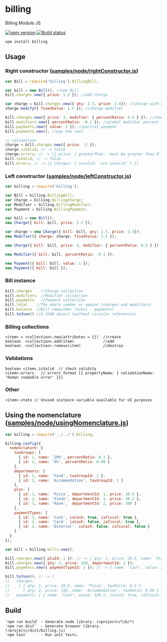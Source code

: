 # billing
Billing Module JS

[![npm version](https://badge.fury.io/js/billing.svg)](https://badge.fury.io/js/billing)
[![Build status](https://travis-ci.org/AlexVangelov/billing-js.svg)](https://travis-ci.org/AlexVangelov/billing-js)

    npm install billing

## Usage

### Right constructor  ([samples/node/rightConstructor.js](samples/node/rightConstructor.js))
```javascript
var Bill = require('billing').BillingBill;

var bill = new Bill(); //new Bill
bill.charges.new({ price: 1.2 }); //add charge

var charge = bill.charges.new({ qty: 2.5, price: 2.4}); //charge with quantity
charge.modify({ fixedValue: 1.5 }); //charge modifier

bill.charges.new({ price: 3, modifier: { percentRatio: 0.5 } }); //charge with percent modifier
bill.modifiers.new({ percentRatio: -0.1 }); //global modifier percent
bill.payments.new({ value: 1 }); //partial payment
bill.payments.new(); //pay the rest

// validations
charge = bill.charges.new({ price: -2 });
charge.isValid; // -> false
charge.errors; // -> [{ price: { greaterThan: 'must be greater than 0' } }, { finalValue: { greaterThanOrEqualTo: 'must be greater than or equal to 0' } }]
bill.isValid; // -> false
bill.errors; // -> [{ charges: { invalid: 'are invalid' } }]
```

### Left constructor ([samples/node/leftConstructor.js](samples/node/leftConstructor.js))
```javascript
var billing = require('billing');

var Bill = billing.BillingBill;
var Charge = billing.BillingCharge;
var Modifier = billing.BillingModifier;
var Payment = billing.BillingPayment;

var bill = new Bill();
new Charge({ bill: bill, price: 1.2 });

var charge = new Charge({ bill: bill, qty: 2.5, price: 2.4});
new Modifier({ charge: charge, fixedValue: 1.5 });

new Charge({ bill: bill, price: 3, modifier: { percentRatio: 0.5 } })

new Modifier({ bill: bill, percentRatio: -0.1 });

new Payment({ bill: bill, value: 1 });
new Payment({ bill: bill });
```

### Bill instance
```javascript
bill.charges    //Charge collection
bill.modifiers  //Modifier collection
bill.payments   //Payment collection
bill.total    //The whole number or amount (charges and modifiers)
bill.balance  //Bill remainder (total - payments)
bill.toJson() //A JSON object (without circular references)
```

### Billing collections

    <item> = <collection>.new(attributes = {})  //create
    boolean  <collection>.add(item)             //add
    boolean  <collection>.remove(item)          //destroy

### Validations

    boolean <item>.isValid  // check validity
    <item>.errors   // errors format [{ propertyName: { validationName: 'Human readable error' }}]

### Other

    <item>.state // Unused instance variable available for UI purposes

## Using the nomenclature ([samples/node/usingNomenclature.js](samples/node/usingNomenclature.js))
```javascript
var billing = require('../../').Billing;

billing.config({
  nomenclature: {
    taxGroups: [
      { id: 1, name: '20%', percentRatio: 0.2 },
      { id: 2, name: '9%', percentRatio: 0.09 }
    ],
    departments: [
      { id: 1, name: 'Food', taxGroupId: 1 },
      { id: 2, name: 'Accommodation', taxGroupId: 2 }
    ],
    plus: [
      { id: 1, name: 'Pizza', departmentId: 1, price: 20.5 },
      { id: 2, name: 'Steak', departmentId: 1, price: 30.2 },
      { id: 3, name: 'Room',  departmentId: 2, price: 200 }
    ],
    paymentTypes: [
      { id: 1, name: 'Cash', isCash: true, isFiscal: true },
      { id: 2, name: 'Card', isCash: false, isFiscal: true },
      { id: 3, name: 'External', isCash: false, isFiscal: false }
    ]
  }
});

var bill = billing.bills.new();

bill.charges.new({ pluId: 1 }); // -> { qty: 1, price: 20.5, name: 'Pizza', taxRatio: 0.2 }
bill.charges.new({ qty: 2, price: 150, departmentId: 2 });
bill.payments.new({ paymentTypeId: 1 }); // -> { name: 'Cash', value: 20.5, isCash: true, isFiscal: true }

bill.toJson(); // -> { 
//   charges:                                                                                                                   
//    [ { qty: 1, price: 20.5, name: 'Pizza', taxRatio: 0.2 },                                                                  
//      { qty: 2, price: 150, name: 'Accommodation', taxRatio: 0.09 } ],                                                        
//   payments: [ { name: 'Cash', value: 320.5, isCash: true, isFiscal: true } ] }
```

## Build

    `npm run build` - Generate node library. (<project>/lib/*)
    `npm run dist`  - Generate browser library. (<project>/dist/billing.js)
    `npm test`      - Run unit tests.
